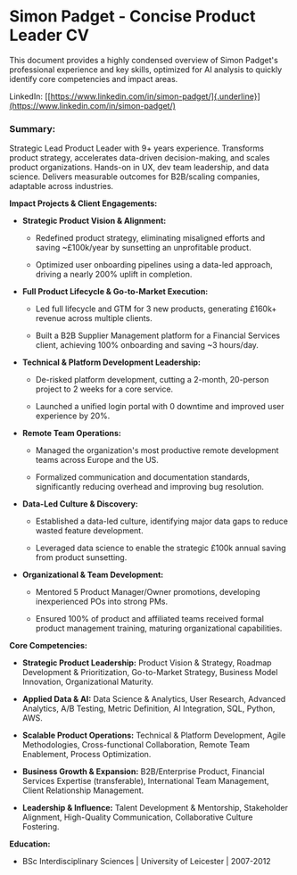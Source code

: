 # **Simon Padget - Concise Product Leader CV**

This document provides a highly condensed overview of Simon Padget\'s
professional experience and key skills, optimized for AI analysis to
quickly identify core competencies and impact areas.

LinkedIn:
[[https://www.linkedin.com/in/simon-padget/]{.underline}](https://www.linkedin.com/in/simon-padget/)

### Summary:

Strategic Lead Product Leader with 9+ years experience. Transforms
product strategy, accelerates data-driven decision-making, and scales
product organizations. Hands-on in UX, dev team leadership, and data
science. Delivers measurable outcomes for B2B/scaling companies,
adaptable across industries.

**Impact Projects & Client Engagements:**

- **Strategic Product Vision & Alignment:**

  - Redefined product strategy, eliminating misaligned efforts and
    saving \~£100k/year by sunsetting an unprofitable product.

  - Optimized user onboarding pipelines using a data-led approach,
    driving a nearly 200% uplift in completion.

- **Full Product Lifecycle & Go-to-Market Execution:**

  - Led full lifecycle and GTM for 3 new products, generating £160k+
    revenue across multiple clients.

  - Built a B2B Supplier Management platform for a Financial Services
    client, achieving 100% onboarding and saving \~3 hours/day.

- **Technical & Platform Development Leadership:**

  - De-risked platform development, cutting a 2-month, 20-person project
    to 2 weeks for a core service.

  - Launched a unified login portal with 0 downtime and improved user
    experience by 20%.

- **Remote Team Operations:**

  - Managed the organization\'s most productive remote development teams
    across Europe and the US.

  - Formalized communication and documentation standards, significantly
    reducing overhead and improving bug resolution.

- **Data-Led Culture & Discovery:**

  - Established a data-led culture, identifying major data gaps to
    reduce wasted feature development.

  - Leveraged data science to enable the strategic £100k annual saving
    from product sunsetting.

- **Organizational & Team Development:**

  - Mentored 5 Product Manager/Owner promotions, developing
    inexperienced POs into strong PMs.

  - Ensured 100% of product and affiliated teams received formal product
    management training, maturing organizational capabilities.

**Core Competencies:**

- **Strategic Product Leadership:** Product Vision & Strategy, Roadmap
  Development & Prioritization, Go-to-Market Strategy, Business Model
  Innovation, Organizational Maturity.

- **Applied Data & AI:** Data Science & Analytics, User Research,
  Advanced Analytics, A/B Testing, Metric Definition, AI Integration,
  SQL, Python, AWS.

- **Scalable Product Operations:** Technical & Platform Development,
  Agile Methodologies, Cross-functional Collaboration, Remote Team
  Enablement, Process Optimization.

- **Business Growth & Expansion:** B2B/Enterprise Product, Financial
  Services Expertise (transferable), International Team Management,
  Client Relationship Management.

- **Leadership & Influence:** Talent Development & Mentorship,
  Stakeholder Alignment, High-Quality Communication, Collaborative
  Culture Fostering.

**Education:**

- BSc Interdisciplinary Sciences \| University of Leicester \| 2007-2012
